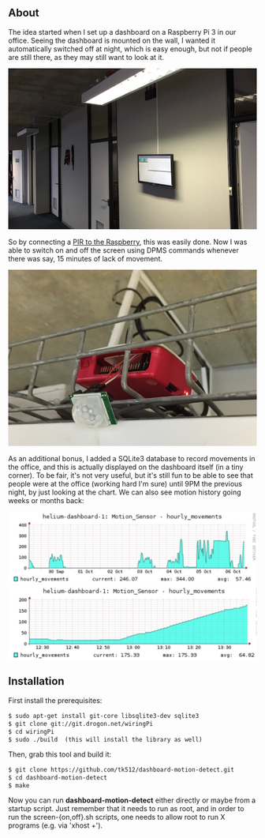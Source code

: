 ## About ##

The idea started when I set up a dashboard on a Raspberry Pi 3 in our office.
Seeing the dashboard is mounted on the wall, I wanted it automatically switched off
at night, which is easy enough, but not if people are still there, as they may still
want to look at it.

![alt tag](https://raw.githubusercontent.com/tk512/dashboard-motion-detect/master/dashboard-on-wall.jpg)

So by connecting a [PIR to the Raspberry](https://www.raspberrypi.org/learning/parent-detector/worksheet/), this was easily done. Now I was able to switch on
and off the screen using DPMS commands whenever there was say, 15 minutes of lack of movement.

![alt tag](https://raw.githubusercontent.com/tk512/dashboard-motion-detect/master/raspberry-in-tray.jpg)

As an additional bonus, I added a SQLite3 database to record movements in the office, and this is actually
displayed on the dashboard itself (in a tiny corner). To be fair, it's not very useful, but it's still fun to be 
able to see that people were at the office (working hard I'm sure) until 9PM the previous night, by just looking at the chart.  We can also see motion history going weeks or months back:

<img src="https://raw.githubusercontent.com/tk512/dashboard-motion-detect/master/motion-chart.jpg" width="512">

<img src="https://raw.githubusercontent.com/tk512/dashboard-motion-detect/master/motion-chart-hourly.jpg" width="512">

## Installation ##

First install the prerequisites:
```
$ sudo apt-get install git-core libsqlite3-dev sqlite3
$ git clone git://git.drogon.net/wiringPi
$ cd wiringPi
$ sudo ./build  (this will install the library as well)
```

Then, grab this tool and build it:

```
$ git clone https://github.com/tk512/dashboard-motion-detect.git
$ cd dashboard-motion-detect
$ make
```

Now you can run **dashboard-motion-detect** either directly or maybe from a startup script.
Just remember that it needs to run as root, and in order to run the screen-{on,off}.sh scripts, one
needs to allow root to run X programs (e.g. via 'xhost +'). 

